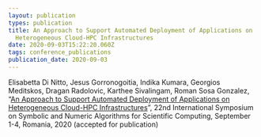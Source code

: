 ```yaml
---
layout: publication
types: publication
title: An Approach to Support Automated Deployment of Applications on
  Heterogeneous Cloud-HPC Infrastructures
date: 2020-09-03T15:22:20.060Z
tags: conference_publications
publication_date: 2020-09-03
---
```

Elisabetta Di Nitto, Jesus Gorronogoitia, Indika Kumara, Georgios Meditskos, Dragan Radolovic, Karthee Sivalingam, Roman Sosa Gonzalez, “[An Approach to Support Automated Deployment of Applications on Heterogeneous Cloud-HPC Infrastructures](https://www.sodalite.eu/sites/default/files/sodalite/public/content-files/articles/SYNASC2020.pdf)”, 22nd International Symposium on Symbolic and Numeric Algorithms for Scientific Computing, September 1-4, Romania, 2020 (accepted for publication)